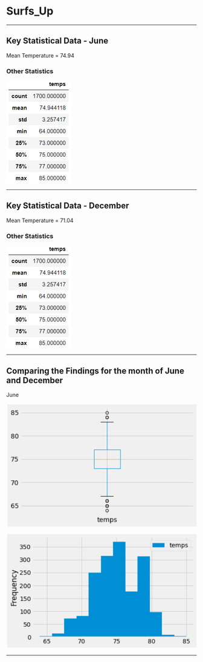 # Surfs_Up
----------------------------------------------------------------------------
## Key Statistical Data - June ##

Mean Temperature = 74.94

### Other Statistics ###
![](https://github.com/GR8505/Surfs_Up/blob/master/Images/june1.png)

---------------------------------------------------------------------------

## Key Statistical Data - December ##

Mean Temperature = 71.04

### Other Statistics ###
![](https://github.com/GR8505/Surfs_Up/blob/master/Images/june1.png)

---------------------------------------------------------------------------


## Comparing the Findings for the month of June and December ##

June

![](https://github.com/GR8505/Surfs_Up/blob/master/Images/I1.png)

![](https://github.com/GR8505/Surfs_Up/blob/master/Images/I2.png)

--------------------------------------------------------------------------
